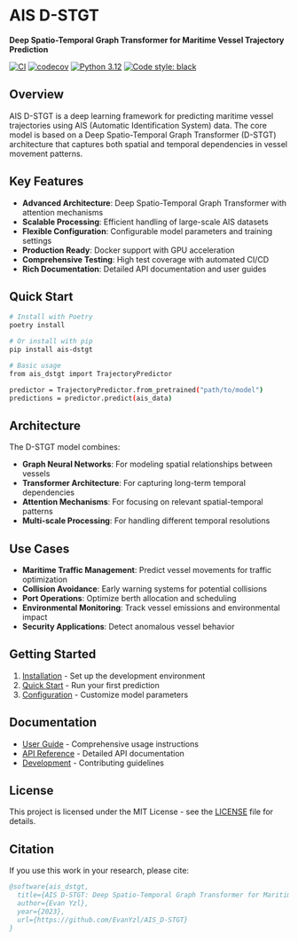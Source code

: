 # AIS D-STGT

**Deep Spatio-Temporal Graph Transformer for Maritime Vessel Trajectory Prediction**

[![CI](https://github.com/EvanYzl/AIS_D-STGT/workflows/CI/badge.svg)](https://github.com/EvanYzl/AIS_D-STGT/actions)
[![codecov](https://codecov.io/gh/EvanYzl/AIS_D-STGT/branch/main/graph/badge.svg)](https://codecov.io/gh/EvanYzl/AIS_D-STGT)
[![Python 3.12](https://img.shields.io/badge/python-3.12-blue.svg)](https://www.python.org/downloads/release/python-3120/)
[![Code style: black](https://img.shields.io/badge/code%20style-black-000000.svg)](https://github.com/psf/black)

## Overview

AIS D-STGT is a deep learning framework for predicting maritime vessel trajectories using AIS (Automatic Identification System) data. The core model is based on a Deep Spatio-Temporal Graph Transformer (D-STGT) architecture that captures both spatial and temporal dependencies in vessel movement patterns.

## Key Features

- **Advanced Architecture**: Deep Spatio-Temporal Graph Transformer with attention mechanisms
- **Scalable Processing**: Efficient handling of large-scale AIS datasets
- **Flexible Configuration**: Configurable model parameters and training settings
- **Production Ready**: Docker support with GPU acceleration
- **Comprehensive Testing**: High test coverage with automated CI/CD
- **Rich Documentation**: Detailed API documentation and user guides

## Quick Start

```bash
# Install with Poetry
poetry install

# Or install with pip
pip install ais-dstgt

# Basic usage
from ais_dstgt import TrajectoryPredictor

predictor = TrajectoryPredictor.from_pretrained("path/to/model")
predictions = predictor.predict(ais_data)
```

## Architecture

The D-STGT model combines:

- **Graph Neural Networks**: For modeling spatial relationships between vessels
- **Transformer Architecture**: For capturing long-term temporal dependencies
- **Attention Mechanisms**: For focusing on relevant spatial-temporal patterns
- **Multi-scale Processing**: For handling different temporal resolutions

## Use Cases

- **Maritime Traffic Management**: Predict vessel movements for traffic optimization
- **Collision Avoidance**: Early warning systems for potential collisions
- **Port Operations**: Optimize berth allocation and scheduling
- **Environmental Monitoring**: Track vessel emissions and environmental impact
- **Security Applications**: Detect anomalous vessel behavior

## Getting Started

1. [Installation](getting-started/installation.md) - Set up the development environment
2. [Quick Start](getting-started/quickstart.md) - Run your first prediction
3. [Configuration](getting-started/configuration.md) - Customize model parameters

## Documentation

- [User Guide](user-guide/data-processing.md) - Comprehensive usage instructions
- [API Reference](reference/) - Detailed API documentation
- [Development](development/contributing.md) - Contributing guidelines

## License

This project is licensed under the MIT License - see the [LICENSE](https://github.com/EvanYzl/AIS_D-STGT/blob/main/LICENSE) file for details.

## Citation

If you use this work in your research, please cite:

```bibtex
@software{ais_dstgt,
  title={AIS D-STGT: Deep Spatio-Temporal Graph Transformer for Maritime Vessel Trajectory Prediction},
  author={Evan Yzl},
  year={2023},
  url={https://github.com/EvanYzl/AIS_D-STGT}
}
```

